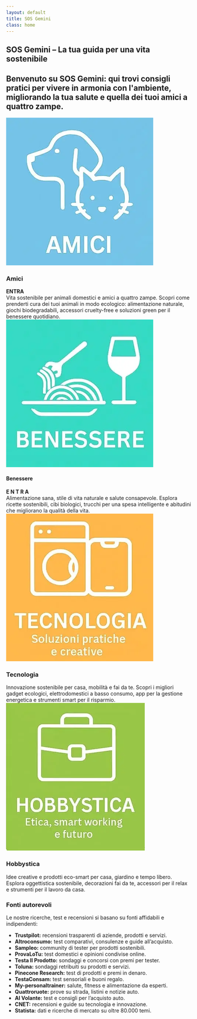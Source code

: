 ```yaml
---
layout: default
title: SOS Gemini
class: home
---
```


<main class="layout-wrapper">

  <!-- 📝 INTRODUZIONE -->
  <section class="intro">
    <h1 class="main-title-centered">SOS Gemini – La tua guida per una vita sostenibile</h1>
    <h2 class="small-title">
      Benvenuto su SOS Gemini: qui trovi consigli pratici per vivere in armonia con l'ambiente, migliorando la tua salute e quella dei tuoi amici a quattro zampe.
    </h2>
  </section>

  <!-- 🔲 GRIGLIA QUADRATI -->
  <section class="square-grid">

  <div class="content-square">
    <img src="/assets/img/ICO-Amici.webp" alt="Animali domestici e amici a quattro zampe">
    <h3>Amici</h3>
    <div class="description"><strong>ENTRA</strong><br>Vita sostenibile per animali domestici e amici a quattro zampe. Scopri come prenderti cura dei tuoi animali in modo ecologico: alimentazione naturale, giochi biodegradabili, accessori cruelty-free e soluzioni green per il benessere quotidiano.</div>
  </div>

  <div class="content-square">
    <img src="/assets/img/ICO-Benessere.webp" alt="Alimentazione sana e salute consapevole">
    <h4><strong>Benessere</strong></h4>
    <div class="description"><strong>E N T R A</strong><br>Alimentazione sana, stile di vita naturale e salute consapevole. Esplora ricette sostenibili, cibi biologici, trucchi per una spesa intelligente e abitudini che migliorano la qualità della vita.</div>
  </div>

  <div class="content-square">
    <img src="/assets/img/ICO-Tecnologia.webp" alt="Tecnologia ecologica e fai da te sostenibile">
    <h3>Tecnologia</h3>
    <div class="description">Innovazione sostenibile per casa, mobilità e fai da te. Scopri i migliori gadget ecologici, elettrodomestici a basso consumo, app per la gestione energetica e strumenti smart per il risparmio.</div>
  </div>

  <div class="content-square">
    <img src="/assets/img/ICO-Hobbystica.webp" alt="Hobby creativi e lavoro etico da casa">
    <h3>Hobbystica</h3>
    <div class="description">Idee creative e prodotti eco-smart per casa, giardino e tempo libero. Esplora oggettistica sostenibile, decorazioni fai da te, accessori per il relax e strumenti per il lavoro da casa.</div>
  </div>

</section>


  <!-- 📚 FONTI AUTOREVOLI -->
  <section class="text-block">
    <h3>Fonti autorevoli</h3>
    <p>Le nostre ricerche, test e recensioni si basano su fonti affidabili e indipendenti:</p>
    <ul>
      <li><strong>Trustpilot:</strong> recensioni trasparenti di aziende, prodotti e servizi.</li>
      <li><strong>Altroconsumo:</strong> test comparativi, consulenze e guide all’acquisto.</li>
      <li><strong>Sampleo:</strong> community di tester per prodotti sostenibili.</li>
      <li><strong>ProvaLoTu:</strong> test domestici e opinioni condivise online.</li>
      <li><strong>Testa Il Prodotto:</strong> sondaggi e concorsi con premi per tester.</li>
      <li><strong>Toluna:</strong> sondaggi retribuiti su prodotti e servizi.</li>
      <li><strong>Pinecone Research:</strong> test di prodotti e premi in denaro.</li>
      <li><strong>TestaConsam:</strong> test sensoriali e buoni regalo.</li>
      <li><strong>My-personaltrainer:</strong> salute, fitness e alimentazione da esperti.</li>
      <li><strong>Quattroruote:</strong> prove su strada, listini e notizie auto.</li>
      <li><strong>Al Volante:</strong> test e consigli per l’acquisto auto.</li>
      <li><strong>CNET:</strong> recensioni e guide su tecnologia e innovazione.</li>
      <li><strong>Statista:</strong> dati e ricerche di mercato su oltre 80.000 temi.</li>
    </ul>
  </section>

</main>
